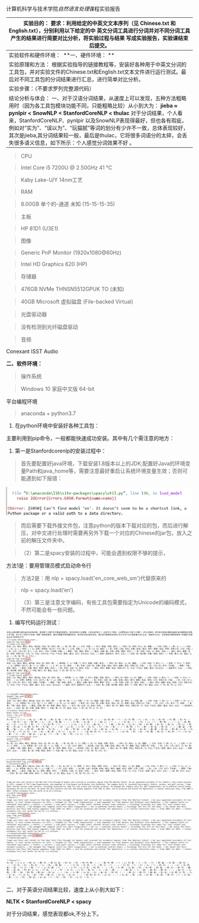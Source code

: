 计算机科学与技术学院*自然语言处理*课程实验报告

| 实验目的： 要求：利用给定的中英文文本序列（见 Chinese.txt 和 English.txt），分别利用以下给定的中 英文分词工具进行分词并对不同分词工具产生的结果进行简要对比分析，将实验过程与结果 写成实验报告，实验课结束后提交。                                                                                                                                                                                                                                                              |
|---------------------------------------------------------------------------------------------------------------------------------------------------------------------------------------------------------------------------------------------------------------------------------------------------------------------------------------------------------------------------------------------------------------------------------------------------------------------------------|
| 实验软件和硬件环境：  **一、硬件环境： **                                                                                                                                                                                                                                                                                                                                                                                                                                       |
| 实验原理和方法： 根据实验指导的链接教程等，安装好各种用于中英文分词的工具包，并对实验文件的Chinese.txt和English.txt文本文件进行运行测试。最后对不同工具包的分词结果进行汇总，进行简单对比分析。                                                                                                                                                                                                                                                                                 |
| 实验步骤：（不要求罗列完整源代码）                                                                                                                                                                                                                                                                                                                                                                                                                                              |
| 结论分析与体会： 一、对于汉语分词结果，从速度上可以发现，五种方法粗略用时（因为各工具包模块功能不同，只能粗略比较）从小到大为： **jieba ≈ pynlpir \< SnowNLP \< StanfordCoreNLP \< thulac** 对于分词结果，个人看来，StanfordCoreNLP、pynlpir 以及SnowNLP表现得最好，但也各有瑕疵，例如对“实为”、“误以为”、“玩猫腻”等词的划分有少许不一致，总体表现较好，其次是jieba,其分词结果较一般，最后是thulac，它将很多词语分的太碎，会丢失很多语义信息，如下所示：个人感觉分词效果不好 。 |

>   CPU

>   Intel Core i5 7200U \@ 2.50GHz 41 °C

>   Kaby Lake-U/Y 14nm工艺

>   RAM

>   8.00GB 单个的-通道 未知 (15-15-15-35)

>   主板

>   HP 81D1 (U3E1)

>   图像

>   Generic PnP Monitor (1920x1080\@60Hz)

>   Intel HD Graphics 620 (HP)

>   存储器

>   476GB NVMe THNSN5512GPUK TO (未知)

>   40GB Microsoft 虚拟磁盘 (File-backed Virtual)

>   光盘驱动器

>   没有检测到光纤磁盘驱动

>   音频

Conexant ISST Audio

**二、软件环境：**

>   操作系统

>   Windows 10 家庭中文版 64-bit

平台编程环境

>   anaconda + python3.7

1.  在python环境中安装好各种工具包：

主要利用到pip命令，一般都能快速成功安装。其中有几个需注意的地方：

1.  第一是Stanfordcorenlp的安装过程中：

>   首先要配置好java环境，下载安装1.8版本以上的JDK;配置好Java的环境变量Path和java_home等，需要注意最好重启让系统环境变量生效；否则可能遇到如下报错：

![](media/83ae3a5894f8c228f508490008f45722.png)

>   而后需要下载外接文件包，注意python的版本下载对应的包，而后进行解压，对中文进行处理时需要再另外下载一个对应的Chinese的jar包，放入之前的解压文件夹中。

>   （2）第二是spacy安装的过程中，可能会遇到权限不够的提示，

方法1是：要用管理员模式启动命令行

>   方法2是：用 nlp = spacy.load('en_core_web_sm')代替原来的

>   nlp = spacy.load(’en’)

>   （3）第三是注意文字编码，有些工具包需要指定为Unicode的编码模式，不然可能会有一些问题。

1.  编写代码运行测试：

![](media/ca64864b001b1ef458eb17890fea5f47.png)

![](media/4974420b53e9f5c486b92b0eef4a5683.png)

![](media/a961331f3bae24a0b977a80f7bf826ea.png)

![](media/959e931d845524a42280e9b11e0a18fe.png)

![](media/840e320cd4060562c72e39f40aefc942.png)

二、对于英语分词结果比较，速度上从小到大如下：

**NLTK \< StanfordCoreNLP \< spacy**

对于分词结果，感觉表现都ok,不分上下。
